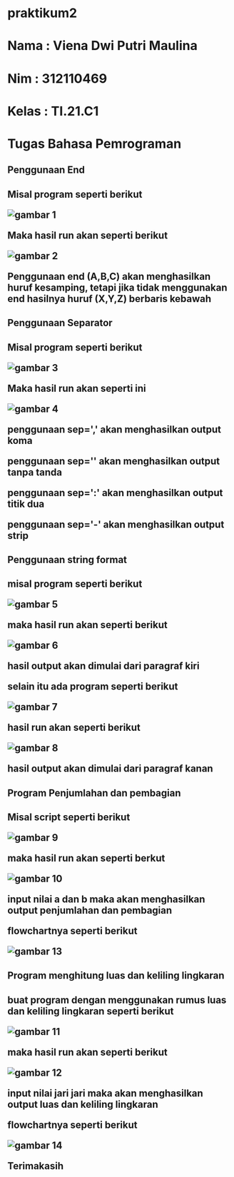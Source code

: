 # praktikum2
# Nama  :   Viena Dwi Putri Maulina
# Nim   :   312110469
# Kelas :   TI.21.C1
# Tugas Bahasa Pemrograman

<h2> Penggunaan End <h2>
<p> Misal program seperti berikut <p>

![gambar 1](ss/ss1.png)
<p> Maka hasil run akan seperti berikut <p>

![gambar 2](ss/ss2.png)
<p>Penggunaan end (A,B,C) akan menghasilkan huruf kesamping, tetapi jika tidak menggunakan end hasilnya huruf (X,Y,Z) berbaris kebawah<p>

<h2> Penggunaan Separator <h2>
<p> Misal program seperti berikut <p>

![gambar 3](ss/ss3.png)
<p>Maka hasil run akan seperti ini <p>

![gambar 4](ss/ss4.png)
<p>penggunaan sep=',' akan menghasilkan output koma<p>
<p>penggunaan sep='' akan menghasilkan output tanpa tanda<p>
<p>penggunaan sep=':' akan menghasilkan output titik dua <p>
<p>penggunaan sep='-' akan menghasilkan output strip <p>

<h2> Penggunaan string format<h2>
<p>misal program seperti berikut<p>

![gambar 5](ss/ss5.png)
<p> maka hasil run akan seperti berikut<p>

![gambar 6](ss/ss6.png)
<p>hasil output akan dimulai dari paragraf kiri<p>

<p>selain itu ada program seperti berikut<p>

![gambar 7](ss/ss7.png)
<p>hasil run akan seperti berikut<p>

![gambar 8](ss/ss8.png)
<p>hasil output akan dimulai dari paragraf kanan<p>

<h2> Program Penjumlahan dan pembagian <h2>

<p> Misal script seperti berikut<p>

![gambar 9](ss/ss9.png)
<p> maka hasil run akan seperti berkut <p>

![gambar 10](ss/ss10.png)
<p>input nilai a dan b maka akan menghasilkan output penjumlahan dan pembagian<p>
<p>flowchartnya seperti berikut<p>

![gambar 13](ss/fc2.png)

<h2> Program menghitung luas dan keliling lingkaran<h2>
<p> buat program dengan menggunakan rumus luas dan keliling lingkaran seperti berikut <p>

![gambar 11](ss/ss15.png)
<p> maka hasil run akan seperti berikut <p>

![gambar 12](ss/ss14.png)
<p> input nilai jari jari maka akan menghasilkan output luas dan keliling lingkaran<p>
<p>flowchartnya seperti berikut<p>

![gambar 14](ss/fc.png)

<p>Terimakasih <p>

